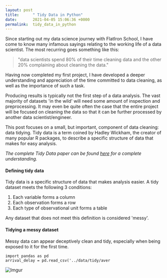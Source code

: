 ```yaml
---
layout: post
title:      " Tidy Data in Python"
date:       2021-04-05 15:06:36 +0000
permalink:  tidy_data_in_python
---
```




Since starting out my data science journey with FlatIron School, I have come to know many infamous sayings relating to the working life of a data scientist. The most recurring goes something like this:

> "data scientists spend 80% of their time cleaning data and the other 20% complaining about cleaning the data."

Having now completed my first project, I have developed a deeper understanding and appreciation of the time committed to data cleaning, as well as the importance of such a task. 

Producing results is typically not the first step of a data analysis. The vast majority of datasets 'in the wild' will need some amount of inspection and preprocessing. It may even be quite often the case that the entire project will be focused on cleaning the data so that it can be further processed by another data scientist/engineer. 

This post focuses on a small, but important, component of data cleaning: data tidying. Tidy data is a term coined by Hadley Wickham, the creator of many popular R packages, to describe a specific structure of data that makes for easy analysis. 

*The complete Tidy Data paper can be found [here](https://vita.had.co.nz/papers/tidy-data.pdf) for a complete understanding.*



#### Defining tidy data

Tidy data is a specific structure of data that makes analysis easier. A tidy dataset meets the following 3 conditions:

1. Each variable forms a column
2. Each observation forms a row
3. Each type of observational unit forms a table

Any dataset that does not meet this definition is considered 'messy'. 


#### Tidying a messy dataset

Messy data can appear deceptively clean and tidy, especially when being exposed to it for the first time. 
```
import pandas as pd
arrival_delay = pd.read_csv('../data/tidy/aver
```

![Imgur](https://imgur.com/mhX8ue9)







